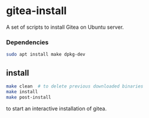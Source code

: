 # gitea-install
A set of scripts to install Gitea on Ubuntu server.


### Dependencies
```bash
sudo apt install make dpkg-dev
```

## install
```bash
make clean  # to delete previous downloaded binaries
make install
make post-install
```

to start an interactive installation of gitea.
